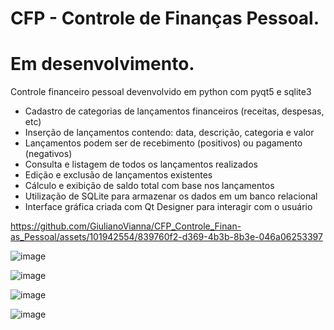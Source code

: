 # CFP - Controle de Finanças Pessoal.

# Em desenvolvimento.

Controle financeiro pessoal devenvolvido em python com pyqt5 e sqlite3

* Cadastro de categorias de lançamentos financeiros (receitas, despesas, etc)
* Inserção de lançamentos contendo: data, descrição, categoria e valor
* Lançamentos podem ser de recebimento (positivos) ou pagamento (negativos)
* Consulta e listagem de todos os lançamentos realizados
* Edição e exclusão de lançamentos existentes
* Cálculo e exibição de saldo total com base nos lançamentos
* Utilização de SQLite para armazenar os dados em um banco relacional
* Interface gráfica criada com Qt Designer para interagir com o usuário


https://github.com/GiulianoVianna/CFP_Controle_Finan-as_Pessoal/assets/101942554/839760f2-d369-4b3b-8b3e-046a06253397



![image](https://github.com/GiulianoVianna/CFP_Controle_Finan-as_Pessoal/assets/101942554/2be20fc4-b18f-48e2-8a2e-dfe016476149)


![image](https://user-images.githubusercontent.com/101942554/187312263-fb78d83c-6d40-4914-9dad-2e641b0d7c28.png)

![image](https://user-images.githubusercontent.com/101942554/187312299-39381c50-af44-41f8-a39c-853b34f4bbf4.png)

![image](https://user-images.githubusercontent.com/101942554/187312361-f4a02487-3728-4a28-9a4a-b247500b2fb4.png)

